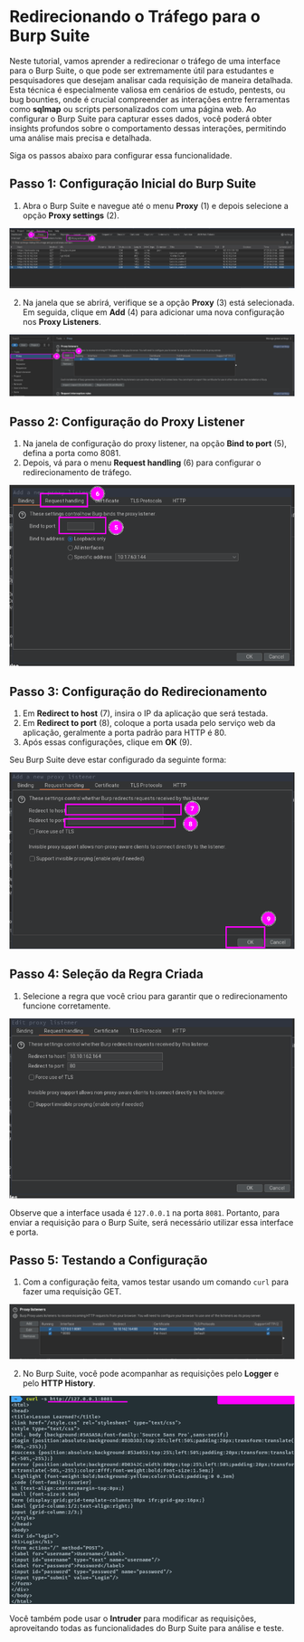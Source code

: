 # Redirecionando o Tráfego para o Burp Suite

Neste tutorial, vamos aprender a redirecionar o tráfego de uma interface para o Burp Suite, o que pode ser extremamente útil para estudantes e pesquisadores que desejam analisar cada requisição de maneira detalhada. Esta técnica é especialmente valiosa em cenários de estudo, pentests, ou bug bounties, onde é crucial compreender as interações entre ferramentas como **sqlmap** ou scripts personalizados com uma página web. Ao configurar o Burp Suite para capturar esses dados, você poderá obter insights profundos sobre o comportamento dessas interações, permitindo uma análise mais precisa e detalhada.

Siga os passos abaixo para configurar essa funcionalidade.

## Passo 1: Configuração Inicial do Burp Suite

1. Abra o Burp Suite e navegue até o menu **Proxy** (1) e depois selecione a opção **Proxy settings** (2).

![Proxy settings](image_path1.png)

2. Na janela que se abrirá, verifique se a opção **Proxy** (3) está selecionada. Em seguida, clique em **Add** (4) para adicionar uma nova configuração nos **Proxy Listeners**.

![Proxy Listeners](image_path2.png)

## Passo 2: Configuração do Proxy Listener

1. Na janela de configuração do proxy listener, na opção **Bind to port** (5), defina a porta como 8081. 
2. Depois, vá para o menu **Request handling** (6) para configurar o redirecionamento de tráfego.

![Bind to port](image_path3.png)

## Passo 3: Configuração do Redirecionamento

1. Em **Redirect to host** (7), insira o IP da aplicação que será testada.
2. Em **Redirect to port** (8), coloque a porta usada pelo serviço web da aplicação, geralmente a porta padrão para HTTP é 80.
3. Após essas configurações, clique em **OK** (9).

Seu Burp Suite deve estar configurado da seguinte forma:

![Redirecionamento configurado](image_path4.png)

## Passo 4: Seleção da Regra Criada

1. Selecione a regra que você criou para garantir que o redirecionamento funcione corretamente.

![Selecionar regra](image_path5.png)

Observe que a interface usada é `127.0.0.1` na porta `8081`. Portanto, para enviar a requisição para o Burp Suite, será necessário utilizar essa interface e porta.

## Passo 5: Testando a Configuração

1. Com a configuração feita, vamos testar usando um comando `curl` para fazer uma requisição GET.

![Teste com curl](image_path6.png)

2. No Burp Suite, você pode acompanhar as requisições pelo **Logger** e pelo **HTTP History**.

![HTTP History](image_path7.png)

Você também pode usar o **Intruder** para modificar as requisições, aproveitando todas as funcionalidades do Burp Suite para análise e teste.
